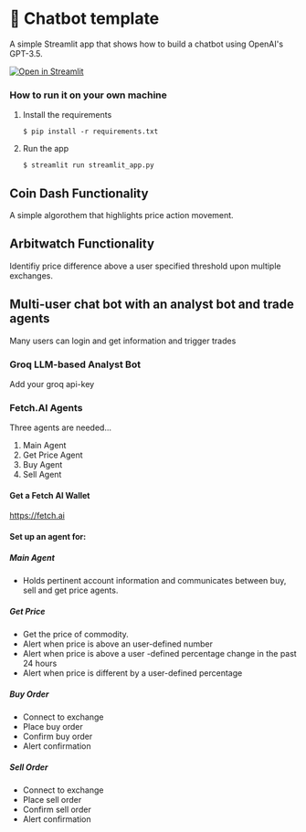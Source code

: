 # 💬 Chatbot template

A simple Streamlit app that shows how to build a chatbot using OpenAI's GPT-3.5.

[![Open in Streamlit](https://static.streamlit.io/badges/streamlit_badge_black_white.svg)](https://chatbot-template.streamlit.app/)

### How to run it on your own machine

1. Install the requirements

   ```
   $ pip install -r requirements.txt
   ```

2. Run the app

   ```
   $ streamlit run streamlit_app.py
   ```
## Coin Dash Functionality

A simple algorothem that highlights price action movement. 

## Arbitwatch Functionality 

Identifiy price difference above a user specified threshold upon multiple exchanges. 

## Multi-user chat bot with an analyst bot and trade agents 

Many users can login and get information and trigger trades

### Groq LLM-based Analyst Bot

Add your groq api-key

### Fetch.AI Agents

Three agents are needed... 
1. Main Agent
2. Get Price Agent
3. Buy Agent
4. Sell Agent

#### Get a Fetch AI Wallet

https://fetch.ai

#### Set up an agent for:

##### Main Agent

- Holds pertinent account information and communicates between buy, sell and get price agents.

##### Get Price

- Get the price of commodity.
- Alert when price is above an user-defined number
- Alert when price is above a user -defined percentage change in the past 24 hours
- Alert when price is different by a user-defined percentage

##### Buy Order

- Connect to exchange
- Place buy order
- Confirm buy order
- Alert confirmation

##### Sell Order

- Connect to exchange
- Place sell order
- Confirm sell order
- Alert confirmation
